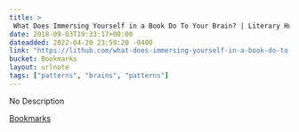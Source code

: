 ```yaml
---
title: > 
 What Does Immersing Yourself in a Book Do To Your Brain? | Literary Hub
date: 2018-09-03T19:33:17+00:00
dateadded: 2022-04-20 23:59:20 -0400
link: "https://lithub.com/what-does-immersing-yourself-in-a-book-do-to-your-brain/"
bucket: Bookmarks
layout: urlnote
tags: ["patterns", "brains", "patterns"]
--- 
```

No Description
 <!-- end excerpt --> 
<div class='bucket'><a class='internal-link' href='/buckets/bookmarks'>Bookmarks</a></div> 
